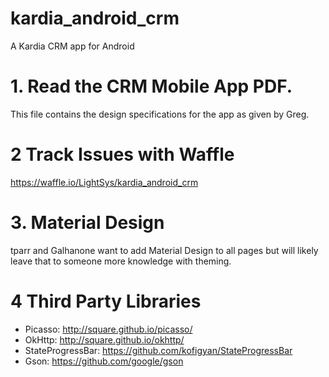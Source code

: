 # kardia_android_crm
A Kardia CRM app for Android

# 1. Read the CRM Mobile App PDF.
This file contains the design specifications for the app as given by Greg.

# 2 Track Issues with Waffle
https://waffle.io/LightSys/kardia_android_crm

# 3. Material Design
tparr and Galhanone want to add Material Design to all pages but will likely leave that to someone more knowledge with theming.

# 4 Third Party Libraries
- Picasso: http://square.github.io/picasso/
- OkHttp: http://square.github.io/okhttp/
- StateProgressBar: https://github.com/kofigyan/StateProgressBar
- Gson: https://github.com/google/gson
